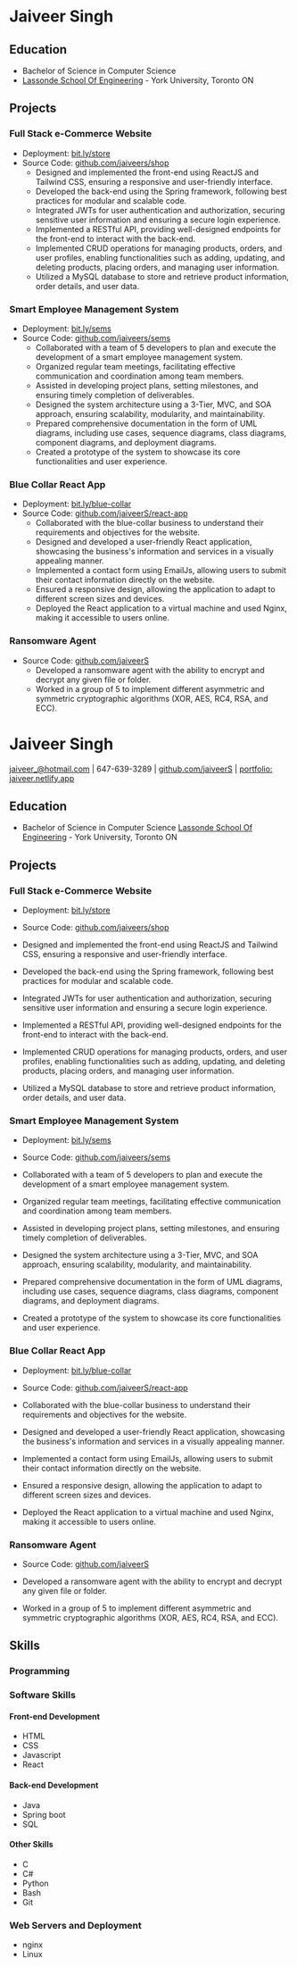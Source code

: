 # Jaiveer Singh


## Education
- Bachelor of Science in Computer Science
- [Lassonde School Of Engineering](https://lassonde.yorku.ca/) - York University, Toronto ON

## Projects

### Full Stack e-Commerce Website
- Deployment: [bit.ly/store](http://140.238.147.51)
- Source Code: [github.com/jaiveers/shop](https://github.com/JaiveerS/ecommerce-store-backend)
    - Designed and implemented the front-end using ReactJS and Tailwind CSS, ensuring a responsive and user-friendly interface.
    - Developed the back-end using the Spring framework, following best practices for modular and scalable code.
    - Integrated JWTs for user authentication and authorization, securing sensitive user information and ensuring a secure login experience.
    - Implemented a RESTful API, providing well-designed endpoints for the front-end to interact with the back-end.
    - Implemented CRUD operations for managing products, orders, and user profiles, enabling functionalities such as adding, updating, and deleting products, placing orders, and managing user information.
    - Utilized a MySQL database to store and retrieve product information, order details, and user data.

### Smart Employee Management System
- Deployment: [bit.ly/sems](https://employee-managment-f5252.web.app/login)
- Source Code: [github.com/jaiveers/sems](https://github.com/JaiveerS/smart-employee-managment-system)
    - Collaborated with a team of 5 developers to plan and execute the development of a smart employee management system.
    - Organized regular team meetings, facilitating effective communication and coordination among team members.
    - Assisted in developing project plans, setting milestones, and ensuring timely completion of deliverables.
    - Designed the system architecture using a 3-Tier, MVC, and SOA approach, ensuring scalability, modularity, and maintainability.
    - Prepared comprehensive documentation in the form of UML diagrams, including use cases, sequence diagrams, class diagrams, component diagrams, and deployment diagrams.
    - Created a prototype of the system to showcase its core functionalities and user experience.

### Blue Collar React App
- Deployment: [bit.ly/blue-collar](http://140.238.155.208/)
- Source Code: [github.com/jaiveerS/react-app](https://github.com/JaiveerS/blue-collar-app)
    - Collaborated with the blue-collar business to understand their requirements and objectives for the website.
    - Designed and developed a user-friendly React application, showcasing the business's information and services in a visually appealing manner.
    - Implemented a contact form using EmailJs, allowing users to submit their contact information directly on the website.
    - Ensured a responsive design, allowing the application to adapt to different screen sizes and devices.
    - Deployed the React application to a virtual machine and used Nginx, making it accessible to users online.

### Ransomware Agent
- Source Code: [github.com/jaiveerS](https://github.com/JaiveerS/ransomeware-agent)
    - Developed a ransomware agent with the ability to encrypt and decrypt any given file or folder.
    - Worked in a group of 5 to implement different asymmetric and symmetric cryptographic algorithms (XOR, AES, RC4, RSA, and ECC).

# Jaiveer Singh

[//]: #  (Email and contact details)

[jaiveer_@hotmail.com](mailto:jaiveer_@hotmail.com) | 647-639-3289 | [github.com/jaiveerS](https://github.com/JaiveerS) | [portfolio: jaiveer.netlify.app](https://jaiveer.netlify.app)

  

## Education

- Bachelor of Science in Computer Science [Lassonde School Of Engineering](https://lassonde.yorku.ca/) - York University, Toronto ON

  

## Projects

### Full Stack e-Commerce Website

- Deployment: [bit.ly/store](http://140.238.147.51)

- Source Code: [github.com/jaiveers/shop](https://github.com/JaiveerS/ecommerce-store-backend)

- Designed and implemented the front-end using ReactJS and Tailwind CSS, ensuring a responsive and user-friendly interface.

- Developed the back-end using the Spring framework, following best practices for modular and scalable code.

- Integrated JWTs for user authentication and authorization, securing sensitive user information and ensuring a secure login experience.

- Implemented a RESTful API, providing well-designed endpoints for the front-end to interact with the back-end.

- Implemented CRUD operations for managing products, orders, and user profiles, enabling functionalities such as adding, updating, and deleting products, placing orders, and managing user information.

- Utilized a MySQL database to store and retrieve product information, order details, and user data.

### Smart Employee Management System

- Deployment: [bit.ly/sems](https://employee-managment-f5252.web.app/login)

- Source Code: [github.com/jaiveers/sems](https://github.com/JaiveerS/smart-employee-managment-system)

- Collaborated with a team of 5 developers to plan and execute the development of a smart employee management system.

- Organized regular team meetings, facilitating effective communication and coordination among team members.

- Assisted in developing project plans, setting milestones, and ensuring timely completion of deliverables.

- Designed the system architecture using a 3-Tier, MVC, and SOA approach, ensuring scalability, modularity, and maintainability.

- Prepared comprehensive documentation in the form of UML diagrams, including use cases, sequence diagrams, class diagrams, component diagrams, and deployment diagrams.

- Created a prototype of the system to showcase its core functionalities and user experience.

### Blue Collar React App

- Deployment: [bit.ly/blue-collar](http://140.238.155.208/)

- Source Code: [github.com/jaiveerS/react-app](https://github.com/JaiveerS/blue-collar-app)

- Collaborated with the blue-collar business to understand their requirements and objectives for the website.

- Designed and developed a user-friendly React application, showcasing the business's information and services in a visually appealing manner.

- Implemented a contact form using EmailJs, allowing users to submit their contact information directly on the website.

- Ensured a responsive design, allowing the application to adapt to different screen sizes and devices.

- Deployed the React application to a virtual machine and used Nginx, making it accessible to users online.


### Ransomware Agent

- Source Code: [github.com/jaiveerS](https://github.com/JaiveerS/ransomeware-agent)

- Developed a ransomware agent with the ability to encrypt and decrypt any given file or folder.

- Worked in a group of 5 to implement different asymmetric and symmetric cryptographic algorithms (XOR, AES, RC4, RSA, and ECC).



## Skills
### Programming
### Software Skills

#### Front-end Development
- HTML
- CSS
- Javascript
- React

#### Back-end Development
- Java
- Spring boot
- SQL

#### Other Skills
- C
- C#
- Python
- Bash
- Git

### Web Servers and Deployment

- nginx
- Linux





